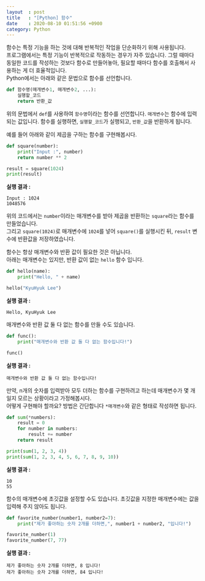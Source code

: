 ```yaml
---
layout  : post
title   : "[Python] 함수"
date    : 2020-08-10 01:51:56 +0900
category: Python
---
```


함수는 특정 기능을 하는 것에 대해 반복적인 작업을 단순화하기 위해 사용됩니다.  
프로그램에서는 특정 기능이 반복적으로 작동하는 경우가 자주 있습니다. 그럴 때마다 동일한 코드를 작성하는 것보다 함수로 만들어놓아, 필요할 때마다 함수를 호출해서 사용하는 게 더 효율적입니다.  
Python에서는 아래와 같은 문법으로 함수를 선언합니다.

```python
def 함수명(매개변수1, 매개변수2, ...):
    실행할_코드
    return 반환_값
```

위의 문법에서 `def`를 사용하여 `함수명`이라는 함수를 선언합니다. `매개변수`는 함수에 입력되는 값입니다. 함수를 실행하면, `실행할_코드`가 실행되고, `반환_값`을 반환하게 됩니다.

예를 들어 아래와 같이 제곱을 구하는 함수를 구현해봅시다.

```python
def square(number):
    print("Input :", number)
    return number ** 2

result = square(1024)
print(result)
```

**실행 결과 :**

```
Input : 1024
1048576
```

위의 코드에서는 `number`이라는 매개변수를 받아 제곱을 반환하는 `square`라는 함수를 만들었습니다.  
그리고 `square(1024)`로 매개변수에 `1024`를 넣어 `square()`를 실행시킨 뒤, `result` 변수에 반환값을 저장하였습니다.

함수는 항상 매개변수와 반환 값이 필요한 것은 아닙니다.  
아래는 매개변수는 있지만, 반환 값이 없는 `hello` 함수 입니다.

```python
def hello(name):
    print("Hello, " + name)

hello("KyuHyuk Lee")
```

**실행 결과 :**

```
Hello, KyuHyuk Lee
```

매개변수와 반환 값 둘 다 없는 함수를 만들 수도 있습니다.

```python
def func():
    print("매개변수와 반환 값 둘 다 없는 함수입니다!")

func()
```

**실행 결과 :**

```
매개변수와 반환 값 둘 다 없는 함수입니다!
```

만약, n개의 숫자를 입력받아 모두 더하는 함수를 구현하려고 하는데 매개변수가 몇 개일지 모르는 상황이라고 가정해봅시다.  
어떻게 구현해야 할까요? 방법은 간단합니다 `*매개변수`와 같은 형태로 작성하면 됩니다.  

```python
def sum(*numbers):
    result = 0
    for number in numbers:
        result += number
    return result

print(sum(1, 2, 3, 4))
print(sum(1, 2, 3, 4, 5, 6, 7, 8, 9, 10))
```

**실행 결과 :**

```
10
55
```

함수의 매개변수에 초깃값을 설정할 수도 있습니다. 초깃값을 지정한 매개변수에는 값을 입력해 주지 않아도 됩니다.

```python
def favorite_number(number1, number2=7):
    print("제가 좋아하는 숫자 2개를 더하면,", number1 + number2, "입니다!")

favorite_number(1)
favorite_number(7, 77)
```

**실행 결과 :**

```
제가 좋아하는 숫자 2개를 더하면, 8 입니다!
제가 좋아하는 숫자 2개를 더하면, 84 입니다!
```
